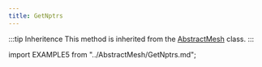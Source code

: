 ```yaml
---
title: GetNptrs
---
```


:::tip Inheritence
This method is inherited from the [AbstractMesh](../AbstractMesh/AbstractMesh_.md) class.
:::

import EXAMPLE5 from "../AbstractMesh/GetNptrs.md";

<EXAMPLE5 />

